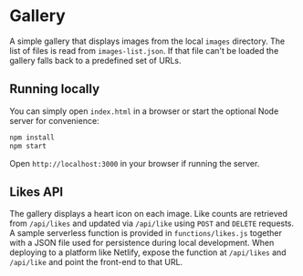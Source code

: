 # Gallery

A simple gallery that displays images from the local `images` directory. The
list of files is read from `images-list.json`. If that file can't be loaded the
gallery falls back to a predefined set of URLs.

## Running locally

You can simply open `index.html` in a browser or start the optional Node
server for convenience:

```bash
npm install
npm start
```

Open `http://localhost:3000` in your browser if running the server.

## Likes API

The gallery displays a heart icon on each image. Like counts are retrieved from
`/api/likes` and updated via `/api/like` using `POST` and `DELETE` requests. A
sample serverless function is provided in `functions/likes.js` together with a
JSON file used for persistence during local development. When deploying to a
platform like Netlify, expose the function at `/api/likes` and `/api/like` and
point the front-end to that URL.
